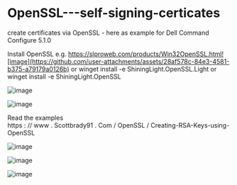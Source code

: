 # OpenSSL---self-signing-certicates
create certificates via OpenSSL - here as example for Dell Command Configure 5.1.0 

Install OpenSSL
e.g.   https://slproweb.com/products/Win32OpenSSL.html![image](https://github.com/user-attachments/assets/28af578c-84e3-4581-b375-a79179a0126b)
or     winget install -e ShiningLight.OpenSSL.Light
or     winget install -e ShiningLight.OpenSSL

![image](https://github.com/user-attachments/assets/c6a4d499-1123-4e5d-93c8-150fbbbcac85)

![image](https://github.com/user-attachments/assets/92cc3ce4-5ca0-4b9b-8722-c7e5cb10c0de)

Read the examples   
  https : // www . Scottbrady91 . Com / OpenSSL / Creating-RSA-Keys-using-OpenSSL


![image](https://github.com/user-attachments/assets/1375cd2e-a33d-4326-94b9-d1e7b89fbace)

![image](https://github.com/user-attachments/assets/1571fc96-e78e-4b0b-8c7c-bb8c9be1bfaa)


![image](https://github.com/user-attachments/assets/291af9f1-265c-4730-bdf1-e097b018e4ab)
